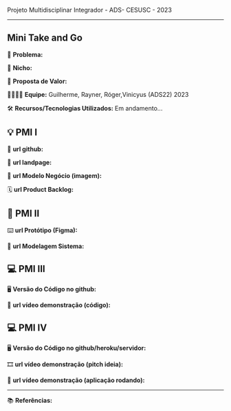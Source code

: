 Projeto Multidisciplinar Integrador - ADS- CESUSC - 2023

-------------------
## Mini Take and Go


🙁 **Problema:**


🙂 **Nicho:** 

🎁 **Proposta de Valor:** 

🧑‍💻👩‍💻 **Equipe:** Guilherme, Rayner, Róger,Vinicyus (ADS22) 2023

🛠️ **Recursos/Tecnologias Utilizados:** Em andamento...

💡 PMI I
-------------------

🔗 **url github:** 

🛬 **url landpage:** 

🤝 **url Modelo Negócio (imagem):**

🗓️ **url Product Backlog:**

📲 PMI II
-------------------

⌨️ **url Protótipo (Figma):**

📝 **url Modelagem Sistema:**

💻 PMI III
-------------------

🖥️ **Versão do Código no github:**

🎥 **url vídeo demonstração (código):**

💻 PMI IV
-------------------

🖥️ **Versão do Código no github/heroku/servidor:**

🎞️ **url vídeo demonstração (pitch ideia):**

🎥 **url vídeo demonstração (aplicação rodando):**

-------------------

📚 **Referências:**
